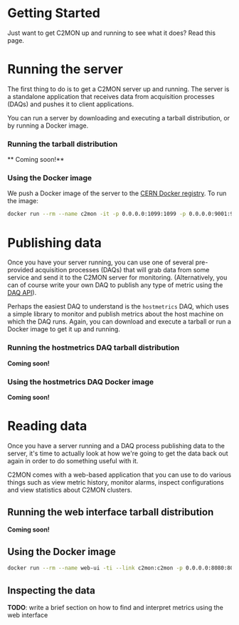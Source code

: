 # Getting Started

Just want to get C2MON up and running to see what it does? Read this page.

# Running the server

The first thing to do is to get a C2MON server up and running. The server is a standalone application that receives data from acquisition processes (DAQs)
and pushes it to client applications.

You can run a server by downloading and executing a tarball distribution, or by running a Docker image.

### Running the tarball distribution

** Coming soon!**

### Using the Docker image

We push a Docker image of the server to the [CERN Docker registry](https://docker.cern.ch/registrytags?c2mon-project). To run the image:

```bash
docker run --rm --name c2mon -it -p 0.0.0.0:1099:1099 -p 0.0.0.0:9001:9001 -p 0.0.0.0:61616:61616 -p 0.0.0.0:9200:9200 docker.cern.ch/c2mon-project/server
```

# Publishing data

Once you have your server running, you can use one of several pre-provided acquisition processes (DAQs) that will grab data from some service and send it to
the C2MON server for monitoring. (Alternatively, you can of course write your own DAQ to publish any type of metric using the [DAQ API](daq-api)).

Perhaps the easiest DAQ to understand is the `hostmetrics` DAQ, which uses a simple library to monitor and publish metrics about the host machine on which
the DAQ runs. Again, you can download and execute a tarball or run a Docker image to get it up and running.

### Running the hostmetrics DAQ tarball distribution

**Coming soon!**

### Using the hostmetrics DAQ Docker image

**Coming soon!**

# Reading data

Once you have a server running and a DAQ process publishing data to the server, it's time to actually look at how we're going to get the data back out again
in order to do something useful with it.

C2MON comes with a web-based application that you can use to do various things such as view metric history, monitor alarms, inspect configurations and
view statistics about C2MON clusters.

## Running the web interface tarball distribution

**Coming soon!**

## Using the Docker image

```bash
docker run --rm --name web-ui -ti --link c2mon:c2mon -p 0.0.0.0:8080:8080 docker.cern.ch/c2mon-project/web-ui
```

## Inspecting the data

**TODO**: write a brief section on how to find and interpret metrics using the web interface
